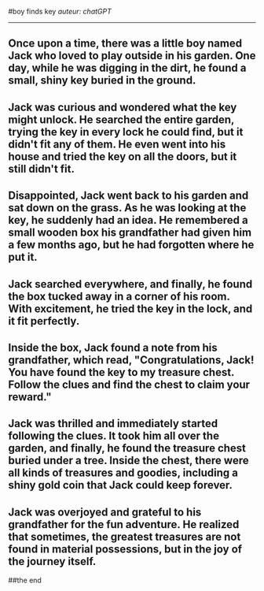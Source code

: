 #boy finds key
*auteur: chatGPT*

---
Once upon a time, there was a little boy named Jack who loved to play outside in his garden. One day, while he was digging in the dirt, he found a small, shiny key buried in the ground.
---
Jack was curious and wondered what the key might unlock. He searched the entire garden, trying the key in every lock he could find, but it didn't fit any of them. He even went into his house and tried the key on all the doors, but it still didn't fit.
---
Disappointed, Jack went back to his garden and sat down on the grass. As he was looking at the key, he suddenly had an idea. He remembered a small wooden box his grandfather had given him a few months ago, but he had forgotten where he put it.
---
Jack searched everywhere, and finally, he found the box tucked away in a corner of his room. With excitement, he tried the key in the lock, and it fit perfectly.
---
Inside the box, Jack found a note from his grandfather, which read, "Congratulations, Jack! You have found the key to my treasure chest. Follow the clues and find the chest to claim your reward."
---
Jack was thrilled and immediately started following the clues. It took him all over the garden, and finally, he found the treasure chest buried under a tree. Inside the chest, there were all kinds of treasures and goodies, including a shiny gold coin that Jack could keep forever.
---
Jack was overjoyed and grateful to his grandfather for the fun adventure. He realized that sometimes, the greatest treasures are not found in material possessions, but in the joy of the journey itself.
---
##the end
